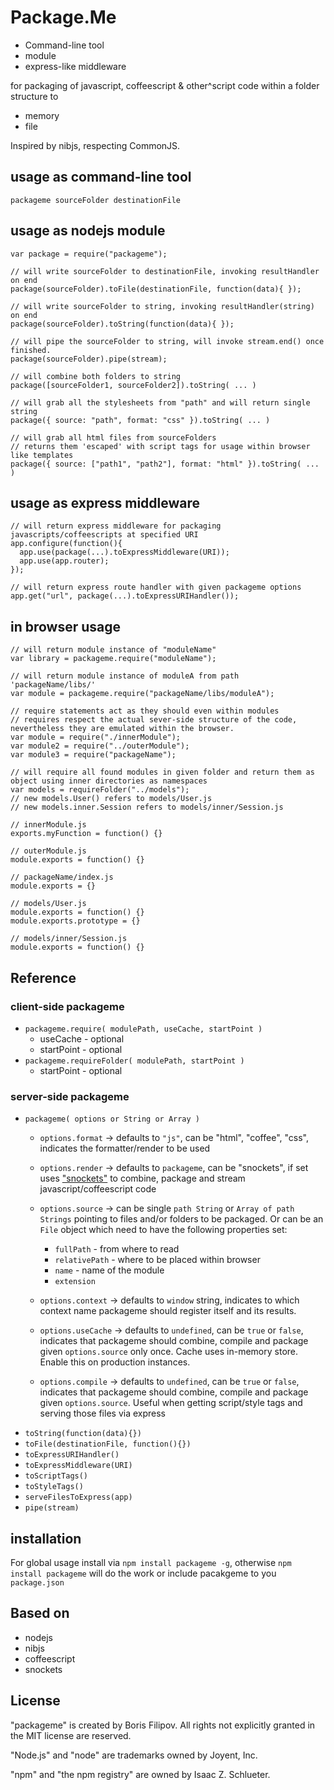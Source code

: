 # Package.Me #

  * Command-line tool 
  * module 
  * express-like middleware 

for packaging of javascript, coffeescript & other^script code within a folder structure to

  * memory
  * file

Inspired by nibjs, respecting CommonJS.

## usage as command-line tool ##

    packageme sourceFolder destinationFile

## usage as nodejs module ##

    var package = require("packageme");
  
    // will write sourceFolder to destinationFile, invoking resultHandler on end
    package(sourceFolder).toFile(destinationFile, function(data){ }); 
  
    // will write sourceFolder to string, invoking resultHandler(string) on end
    package(sourceFolder).toString(function(data){ });
  
    // will pipe the sourceFolder to string, will invoke stream.end() once finished.
    package(sourceFolder).pipe(stream);
    
    // will combine both folders to string
    package([sourceFolder1, sourceFolder2]).toString( ... )
    
    // will grab all the stylesheets from "path" and will return single string
    package({ source: "path", format: "css" }).toString( ... )
    
    // will grab all html files from sourceFolders 
    // returns them 'escaped' with script tags for usage within browser like templates
    package({ source: ["path1", "path2"], format: "html" }).toString( ... )

## usage as express middleware ##

    // will return express middleware for packaging javascripts/coffeescripts at specified URI
    app.configure(function(){
      app.use(package(...).toExpressMiddleware(URI));
      app.use(app.router);
    });

    // will return express route handler with given packageme options
    app.get("url", package(...).toExpressURIHandler());

## in browser usage ##

    // will return module instance of "moduleName"
    var library = packageme.require("moduleName");
  
    // will return module instance of moduleA from path 'packageName/libs/'
    var module = packageme.require("packageName/libs/moduleA");
  
    // require statements act as they should even within modules
    // requires respect the actual sever-side structure of the code, nevertheless they are emulated within the browser.
    var module = require("./innerModule");
    var module2 = require("../outerModule");
    var module3 = require("packageName");
    
    // will require all found modules in given folder and return them as object using inner directories as namespaces
    var models = requireFolder("../models");
    // new models.User() refers to models/User.js
    // new models.inner.Session refers to models/inner/Session.js
  
    // innerModule.js
    exports.myFunction = function() {}
  
    // outerModule.js
    module.exports = function() {}
  
    // packageName/index.js
    module.exports = {}
    
    // models/User.js
    module.exports = function() {}
    module.exports.prototype = {}
    
    // models/inner/Session.js
    module.exports = function() {}
    
## Reference ##
### client-side packageme ###

- `packageme.require( modulePath, useCache, startPoint )` 
  - useCache - optional
  - startPoint - optional
- `packageme.requireFolder( modulePath, startPoint )`
  - startPoint - optional

### server-side packageme ###
- `packageme( options or String or Array )`
  - `options.format` -> defaults to `"js"`, can be "html", "coffee", "css", indicates the formatter/render to be used
  - `options.render` -> defaults to `packageme`, can be "snockets", if set uses ["snockets"](https://github.com/TrevorBurnham/snockets) to combine, package and stream javascript/coffeescript code
  - `options.source` -> can be single `path String` or `Array of path Strings` pointing to files and/or folders to be packaged.
    Or can be an `File` object which need to have the following properties set:
      - `fullPath` - from where to read
      - `relativePath` - where to be placed within browser
      - `name` - name of the module
      - `extension`

  - `options.context` -> defaults to `window` string, indicates to which context name packageme should register itself and its results.
  - `options.useCache` -> defaults to `undefined`, can be `true` or `false`, indicates that packageme should combine, compile and package given `options.source` only once. Cache uses in-memory store. Enable this on production instances.
  - `options.compile` -> defaults to `undefined`, can be `true` or `false`, indicates that packageme should combine, compile and package given `options.source`. Useful when getting script/style tags and serving those files via express
- `toString(function(data){})`
- `toFile(destinationFile, function(){})`
- `toExpressURIHandler()`
- `toExpressMiddleware(URI)`
- `toScriptTags()`
- `toStyleTags()`
- `serveFilesToExpress(app)`
- `pipe(stream)`

    
## installation ##

For global usage install via `npm install packageme -g`, otherwise `npm install packageme` will do the work or include pacakgeme to you `package.json`

## Based on ##

  * nodejs
  * nibjs
  * coffeescript
  * snockets

## License ##

"packageme" is created by Boris Filipov. All rights not explicitly granted in the MIT license are reserved.

"Node.js" and "node" are trademarks owned by Joyent, Inc. 

"npm" and "the npm registry" are owned by Isaac Z. Schlueter.